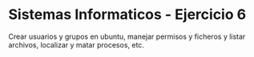 # Sistemas Informaticos - Ejercicio 6

Crear usuarios y grupos en ubuntu, manejar permisos y ficheros y listar archivos, localizar y matar procesos, etc.